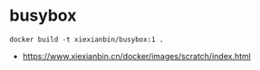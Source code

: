 # busybox

```
docker build -t xiexianbin/busybox:1 .
```

- https://www.xiexianbin.cn/docker/images/scratch/index.html
